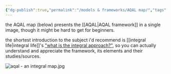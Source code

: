 ```yaml
---
{"dg-publish":true,"permalink":"/models & frameworks/AQAL map/","tags":["framework","map"]}
---
```


the AQAL map (below) presents the [[AQAL\|AQAL framework]] in a single image, though it might be hard to get for beginners.

the shortest introduction to the subject i'd recommend is [[integral life\|integral life]]'s ["what is the integral approach?"](https://integrallife.com/what-is-integral-approach/), so you can actually understand and appreciate the framework, its elements and their studies/sources.

![aqal - an integral map.jpg](/img/user/images/maps/aqal%20-%20an%20integral%20map.jpg)